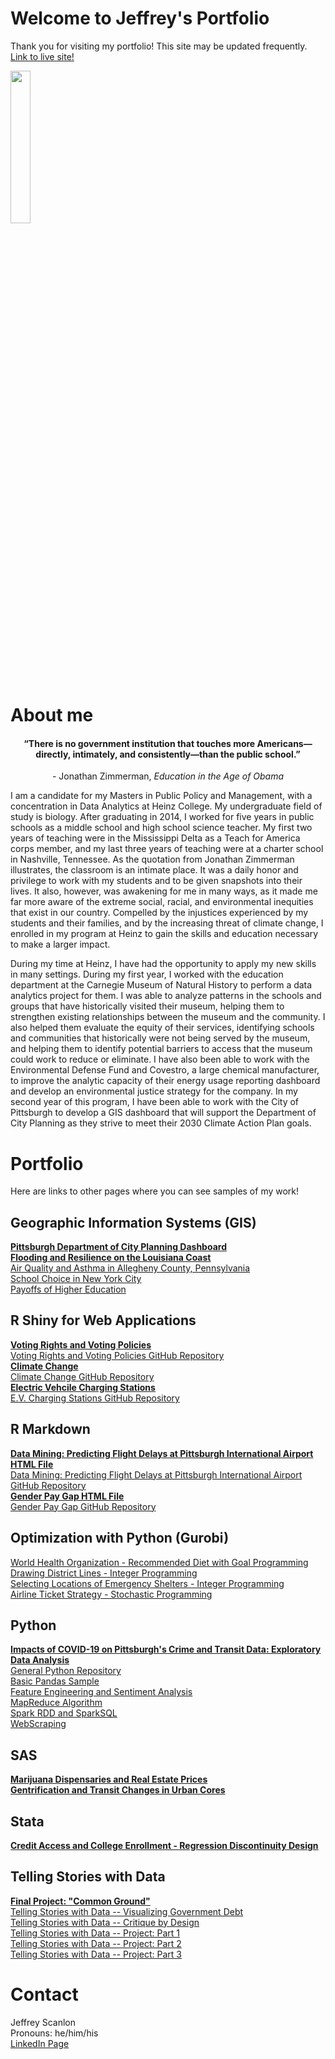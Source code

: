 # Welcome to Jeffrey's Portfolio

Thank you for visiting my portfolio! This site may be updated frequently.\
[Link to live site!](https://jeffreyscanlon.github.io/Portfolio/)

<img src="https://user-images.githubusercontent.com/70919897/106027214-adaca380-6098-11eb-9adc-60f684e9ab86.jpg" width="25%" height="25%">

# About me

<h4 align="center"> “There is no government institution that touches more Americans—directly, intimately, and consistently—than the public school.” </h4>
<p align="center"> - Jonathan Zimmerman, <i> Education in the Age of Obama </i> </p>

I am a candidate for my Masters in Public Policy and Management, with a concentration in Data Analytics at Heinz College. My undergraduate field of study is biology. After graduating in 2014, I worked for five years in public schools as a middle school and high school science teacher. My first two years of teaching were in the Mississippi Delta as a Teach for America corps member, and my last three years of teaching were at a charter school in Nashville, Tennessee. As the quotation from Jonathan Zimmerman illustrates, the classroom is an intimate place. It was a daily honor and privilege to work with my students and to be given snapshots into their lives. It also, however, was awakening for me in many ways, as it made me far more aware of the extreme social, racial, and environmental inequities that exist in our country. Compelled by the injustices experienced by my students and their families, and by the increasing threat of climate change, I enrolled in my program at Heinz to gain the skills and education necessary to make a larger impact.

During my time at Heinz, I have had the opportunity to apply my new skills in many settings. During my first year, I worked with the education department at the Carnegie Museum of Natural History to perform a data analytics project for them. I was able to analyze patterns in the schools and groups that have historically visited their museum, helping them to strengthen existing relationships between the museum and the community. I also helped them evaluate the equity of their services, identifying schools and communities that historically were not being served by the museum, and helping them to identify potential barriers to access that the museum could work to reduce or eliminate. I have also been able to work with the Environmental Defense Fund and Covestro, a large chemical manufacturer, to improve the analytic capacity of their energy usage reporting dashboard and develop an environmental justice strategy for the company. In my second year of this program, I have been able to work with the City of Pittsburgh to develop a GIS dashboard that will support the Department of City Planning as they strive to meet their 2030 Climate Action Plan goals.


# Portfolio
Here are links to other pages where you can see samples of my work!


## Geographic Information Systems (GIS)
**[Pittsburgh Department of City Planning Dashboard](https://arcg.is/09jbv90)**\
**[Flooding and Resilience on the Louisiana Coast](https://arcg.is/KSajO)**\
[Air Quality and Asthma in Allegheny County, Pennsylvania](https://arcg.is/1W4iXm)\
[School Choice in New York City](https://arcg.is/0SDbWS)\
[Payoffs of Higher Education](https://arcg.is/1CzqqL)

## R Shiny for Web Applications
**[Voting Rights and Voting Policies](http://jeffrey-scanlon.shinyapps.io/VotingRights)**\
[Voting Rights and Voting Policies GitHub Repository](https://github.com/RforOperations2021/hw1-jscanlo2)\
**[Climate Change](https://jeffrey-scanlon.shinyapps.io/HW2_App/?_ga=2.256434700.666230072.1615137897-1225734515.1612490653)**\
[Climate Change GitHub Repository](https://github.com/jeffreyscanlon/ClimateShinyApp)\
**[Electric Vehcile Charging Stations](https://jeffrey-scanlon.shinyapps.io/FinalProject_JScanlon/?_ga=2.32777597.29412845.1616438076-1225734515.1612490653)**\
[E.V. Charging Stations GitHub Repository](https://github.com/RforOperations2021/FinalProject_JScanlon)

## R Markdown
**[Data Mining: Predicting Flight Delays at Pittsburgh International Airport HTML File](https://htmlpreview.github.io/?https://github.com/jeffreyscanlon/Data-Mining-in-R/blob/main/Data%20Mining%20-%20Predicting%20Flight%20Delays/Group21_FinalProject.html)**\
[Data Mining: Predicting Flight Delays at Pittsburgh International Airport GitHub Repository](https://github.com/jeffreyscanlon/Data-Mining-in-R/tree/main/Data%20Mining%20-%20Predicting%20Flight%20Delays)\
**[Gender Pay Gap HTML File](https://jeffreyscanlon.github.io/RMarkdown/)**\
[Gender Pay Gap GitHub Repository](https://github.com/jeffreyscanlon/RMarkdown)

## Optimization with Python (Gurobi)
[World Health Organization - Recommended Diet with Goal Programming](https://github.com/jeffreyscanlon/Optimization/tree/main/Goal%20Programming%20-%20WHO%20Diet%20Optimization)\
[Drawing District Lines - Integer Programming](https://github.com/jeffreyscanlon/Optimization/tree/main/Integer%20Programming%20-%20Drawing%20District%20Lines)\
[Selecting Locations of Emergency Shelters - Integer Programming](https://github.com/jeffreyscanlon/Optimization/tree/main/Integer%20Programming%20-%20Selecting%20Locations%20of%20Emergency%20Shelters)\
[Airline Ticket Strategy - Stochastic Programming](https://github.com/jeffreyscanlon/Optimization/tree/main/Stochastic%20Programming%20-%20Airline%20Ticket%20Strategy)

## Python
**[Impacts of COVID-19 on Pittsburgh's Crime and Transit Data: Exploratory Data Analysis](https://github.com/jeffreyscanlon/Python/blob/main/Pittsburgh_COVID19_EDA.ipynb)**\
[General Python Repository](https://github.com/jeffreyscanlon/Python)\
[Basic Pandas Sample](https://github.com/jeffreyscanlon/DataScienceBigData/tree/main/Basic_Pandas)\
[Feature Engineering and Sentiment Analysis](https://github.com/jeffreyscanlon/DataScienceBigData/tree/main/FeatureEngineering_SentimentAnalysis)\
[MapReduce Algorithm](https://github.com/jeffreyscanlon/DataScienceBigData/tree/main/MapReduce/a5-mrjob)\
[Spark RDD and SparkSQL](https://github.com/jeffreyscanlon/DataScienceBigData/tree/main/SparkRDD_SparkSQL)\
[WebScraping](https://github.com/jeffreyscanlon/DataScienceBigData/tree/main/WebScraping)

## SAS
**[Marijuana Dispensaries and Real Estate Prices](https://github.com/jeffreyscanlon/SAS/tree/main/Marijuana%20Dispensaries%20and%20Real%20Estate%20Prices)**\
**[Gentrification and Transit Changes in Urban Cores](https://github.com/jeffreyscanlon/SAS/tree/main/Gentrification%20and%20Transit%20Changes%20in%20Urban%20Cores)**

## Stata
**[Credit Access and College Enrollment - Regression Discontinuity Design](https://github.com/jeffreyscanlon/Stata/tree/main/College%20Loan%20Program%20-%20Regression%20Discontinuity)**

## Telling Stories with Data
**[Final Project: "Common Ground"](https://carnegiemellon.shorthandstories.com/common-ground/index.html)**\
[Telling Stories with Data -- Visualizing Government Debt](govdebt.md)\
[Telling Stories with Data -- Critique by Design](ReDesign.md)\
[Telling Stories with Data -- Project: Part 1](ProjP1.md)\
[Telling Stories with Data -- Project: Part 2](ProjP2.md)\
[Telling Stories with Data -- Project: Part 3](ProjP3.md)

# Contact
Jeffrey Scanlon\
Pronouns: he/him/his\
[LinkedIn Page](https://www.linkedin.com/in/jeff-scanlon3/)

